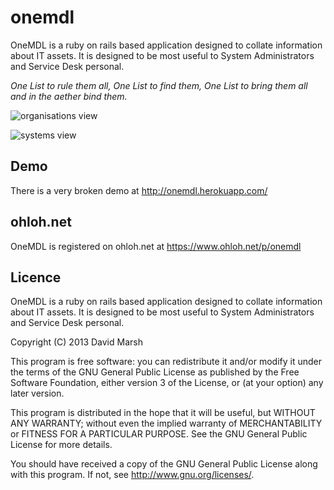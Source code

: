 # onemdl

OneMDL is a ruby on rails based application designed to collate information about IT assets. It is designed to be most useful to System Administrators and Service Desk personal.

_One List to rule them all, One List to find them, One List to bring them all and in the aether bind them._

![organisations view](https://raw.github.com/rdmarsh/onemdl/gh-pages/images/onemdl_organisations.png)

![systems view](https://raw.github.com/rdmarsh/onemdl/gh-pages/images/onemdl_systems.png)

## Demo

There is a very broken demo at http://onemdl.herokuapp.com/

## ohloh.net

OneMDL is registered on ohloh.net at https://www.ohloh.net/p/onemdl

## Licence

OneMDL is a ruby on rails based application designed to collate information
about IT assets. It is designed to be most useful to System Administrators
and Service Desk personal.

Copyright (C) 2013 David Marsh

This program is free software: you can redistribute it and/or modify
it under the terms of the GNU General Public License as published by
the Free Software Foundation, either version 3 of the License, or
(at your option) any later version.

This program is distributed in the hope that it will be useful,
but WITHOUT ANY WARRANTY; without even the implied warranty of
MERCHANTABILITY or FITNESS FOR A PARTICULAR PURPOSE.  See the
GNU General Public License for more details.

You should have received a copy of the GNU General Public License
along with this program.  If not, see <http://www.gnu.org/licenses/>.
